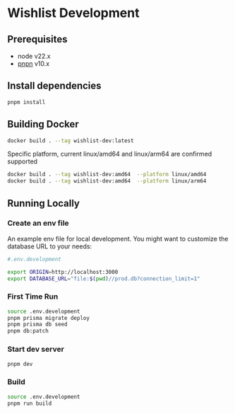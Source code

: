 # Wishlist Development

## Prerequisites

- node v22.x
- [pnpn](https://pnpm.io/installation) v10.x

## Install dependencies

```sh
pnpm install
```

## Building Docker

```sh
docker build . --tag wishlist-dev:latest
```

Specific platform, current linux/amd64 and linux/arm64 are confirmed supported

```sh
docker build . --tag wishlist-dev:amd64  --platform linux/amd64
docker build . --tag wishlist-dev:amd64  --platform linux/arm64
```

## Running Locally

### Create an env file

An example env file for local development. You might want to customize the database URL to your needs:

```sh
#.env.development

export ORIGIN=http://localhost:3000
export DATABASE_URL="file:$(pwd)//prod.db?connection_limit=1"
```

### First Time Run

```sh
source .env.development
pnpm prisma migrate deploy
pnpm prisma db seed
pnpm db:patch
```

### Start dev server

```sh
pnpm dev
```

### Build

```sh
source .env.development
pnpm run build
```
